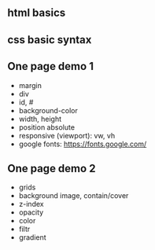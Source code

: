 ## html basics

## css basic syntax

## One page demo 1
- margin
- div
- id, #
- background-color
- width, height
- position absolute
- responsive (viewport): vw, vh
- google fonts: https://fonts.google.com/

## One page demo 2
- grids
- background image, contain/cover
- z-index
- opacity
- color
- filtr
- gradient
